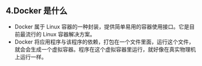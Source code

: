 ## 4.Docker 是什么

* Docker 属于 Linux 容器的一种封装，提供简单易用的容器使用接口。它是目前最流行的 Linux 容器解决方案。
* Docker 将应用程序与该程序的依赖，打包在一个文件里面，运行这个文件，就会会生成一个虚拟容器。程序在这个虚拟容器里运行，就好像在真实物理机上运行一样。
